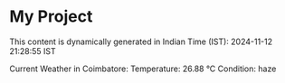 # My Project

This content is dynamically generated in Indian Time (IST): 2024-11-12 21:28:55 IST


Current Weather in Coimbatore:
Temperature: 26.88 °C
Condition: haze
